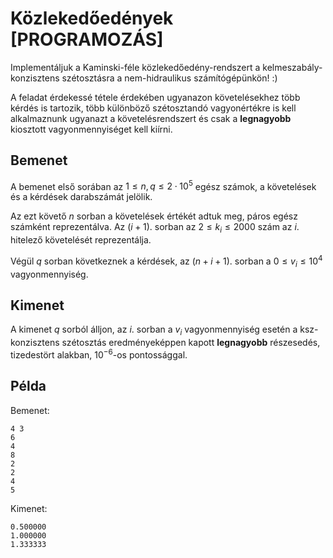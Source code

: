 # Közlekedőedények [PROGRAMOZÁS]

Implementáljuk a Kaminski-féle közlekedőedény-rendszert a kelmeszabály-konzisztens szétosztásra
a nem-hidraulikus számítógépünkön! :)

A feladat érdekessé tétele érdekében ugyanazon követelésekhez több kérdés is tartozik, több különböző szétosztandó vagyonértékre is kell alkalmaznunk ugyanazt a követelésrendszert és csak a **legnagyobb** kiosztott vagyonmennyiséget kell kiírni.

## Bemenet

A bemenet első sorában az $1 \leq n,q \leq 2 \cdot 10^5$ egész számok, a követelések és a kérdések darabszámát jelölik.

Az ezt követő $n$ sorban a követelések értékét adtuk meg, páros egész számként reprezentálva.
Az $(i+1)$. sorban az $2 \leq k_i \leq 2000$ szám az $i$. hitelező követelését reprezentálja.

Végül $q$ sorban következnek a kérdések, az $(n+i+1)$. sorban a $0 \leq v_i \leq 10^4$ vagyonmennyiség.

## Kimenet

A kimenet $q$ sorból álljon, az $i$. sorban a $v_i$ vagyonmennyiség esetén a ksz-konzisztens szétosztás eredményeképpen kapott **legnagyobb** részesedés, tizedestört alakban, $10^{-6}$-os pontossággal.

## Példa

Bemenet:
```
4 3
6
4
8
2
2
4
5
```

Kimenet:
```
0.500000
1.000000
1.333333
```
